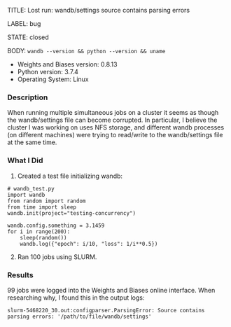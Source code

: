 TITLE:
Lost run: wandb/settings source contains parsing errors

LABEL:
bug

STATE:
closed

BODY:
`wandb --version && python --version && uname`

* Weights and Biases version: 0.8.13
* Python version: 3.7.4
* Operating System: Linux

### Description

When running multiple simultaneous jobs on a cluster it seems as though the wandb/settings file can become corrupted. In particular, I believe the cluster I was working on uses NFS storage, and different wandb processes (on different machines) were trying to read/write to the wandb/settings file at the same time.

### What I Did

1. Created a test file initializing wandb:
```
# wandb_test.py
import wandb
from random import random
from time import sleep
wandb.init(project="testing-concurrency")

wandb.config.something = 3.1459
for i in range(200):
    sleep(random())
    wandb.log({"epoch": i/10, "loss": 1/i**0.5})
```
2. Ran 100 jobs using SLURM.

### Results
99 jobs were logged into the Weights and Biases online interface. When researching why, I found this in the output logs:
```
slurm-5468220_30.out:configparser.ParsingError: Source contains parsing errors: '/path/to/file/wandb/settings'
```


